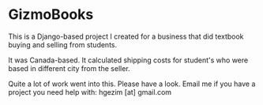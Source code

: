 # GizmoBooks
This is a Django-based project I created for a business that did textbook buying and selling from students.

It was Canada-based. It calculated shipping costs for student's who were based in different city from the seller.

Quite a lot of work went into this. Please have a look. Email me if you have a project you need help with: hgezim [at] gmail.com
